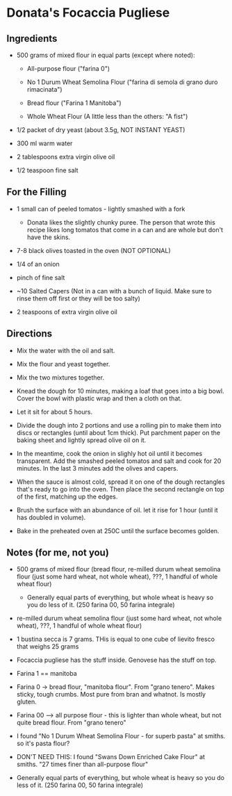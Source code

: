 Donata's Focaccia Pugliese
==========================

Ingredients
-----------

* 500 grams of mixed flour in equal parts (except where noted):

  * All-purpose flour ("farina 0")

  * No 1 Durum Wheat Semolina Flour ("farina di semola di grano duro rimacinata")

  * Bread flour ("Farina 1 Manitoba")

  * Whole Wheat Flour (A little less than the others: "A fist")

* 1/2 packet of dry yeast (about 3.5g, NOT INSTANT YEAST)

* 300 ml warm water

* 2 tablespoons extra virgin olive oil

* 1/2 teaspoon fine salt


For the Filling
---------------

* 1 small can of peeled tomatos - lightly smashed with a fork

   * Donata likes the slightly chunky puree. The person that wrote this recipe likes long tomatos that come in a can and are whole but don't have the skins.

* 7-8 black olives toasted in the oven (NOT OPTIONAL)

* 1/4 of an onion

* pinch of fine salt

* ~10 Salted Capers (Not in a can with a bunch of liquid. Make sure to rinse them off first or they will be too salty)

* 2 teaspoons of extra virgin olive oil


Directions
----------

* Mix the water with the oil and salt.

* Mix the flour and yeast together.

* Mix the two mixtures together.

* Knead the dough for 10 minutes, making a loaf that goes into a big bowl. Cover the bowl with plastic wrap and then a cloth on that.

* Let it sit for about 5 hours.

* Divide the dough into 2 portions and use a rolling pin to make them into discs or rectangles (until about 1cm thick). Put parchment paper on the baking sheet and lightly spread olive oil on it.

* In the meantime, cook the onion in slighly hot oil until it becomes transparent. Add the smashed peeled tomatos and salt and cook for 20 minutes. In the last 3 minutes add the olives and capers.

* When the sauce is almost cold, spread it on one of the dough rectangles that's ready to go into the oven.  Then place the second rectangle on top of the first, matching up the edges.

* Brush the surface with an abundance of oil. let it rise for 1 hour (until it has doubled in volume).

* Bake in the preheated oven at 250C until the surface becomes golden.


Notes (for me, not you)
-----------------------

* 500 grams of mixed flour (bread flour, re-milled durum wheat semolina flour (just some hard wheat, not whole wheat), ???, 1 handful of whole wheat flour)

  * Generally equal parts of everything, but whole wheat is heavy so you do less of it. (250 farina 00, 50 farina integrale)

* re-milled durum wheat semolina flour (just some hard wheat, not whole wheat), ???, 1 handful of whole wheat flour)

* 1 bustina secca is 7 grams. THis is equal to one cube of lievito fresco that weighs 25 grams

* Focaccia pugliese has the stuff inside. Genovese has the stuff on top.

* Farina 1 == manitoba

* Farina 0 -> bread flour, "manitoba flour". From "grano tenero". Makes sticky, tough crumbs. Most pure from bran and whatnot. Is mostly gluten.

* Farina 00 --> all purpose flour  - this is lighter than whole wheat, but not quite bread flour. From "grano tenero"

* I found "No 1 Durum Wheat Semolina Flour - for superb pasta" at smiths. so it's pasta flour?

* DON'T NEED THIS: I found "Swans Down Enriched Cake Flour" at smiths. "27 times finer than all-purpose flour"

* Generally equal parts of everything, but whole wheat is heavy so you do less of it. (250 farina 00, 50 farina integrale)
